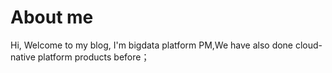 # About me

Hi, Welcome to my blog, I'm bigdata platform PM,We have also done cloud-native platform products before；
